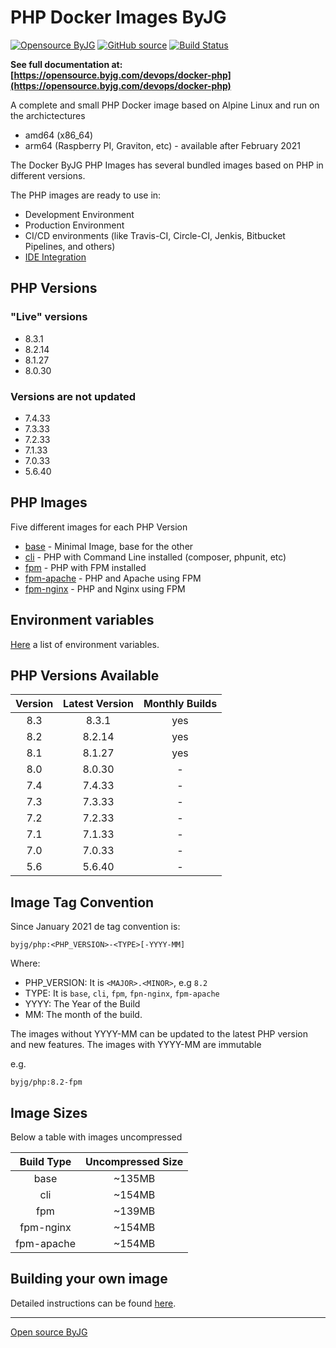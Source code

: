 # PHP Docker Images ByJG

[![Opensource ByJG](https://img.shields.io/badge/opensource-byjg-success.svg)](http://opensource.byjg.com)
[![GitHub source](https://img.shields.io/badge/Github-source-informational?logo=github)](https://github.com/byjg/docker-php/)
[![Build Status](https://github.com/byjg/docker-php/actions/workflows/build.yml/badge.svg?branch=master)](https://github.com/byjg/docker-php/actions/workflows/build.yml)

**See full documentation at: [https://opensource.byjg.com/devops/docker-php](https://opensource.byjg.com/devops/docker-php)**

A complete and small PHP Docker image based on Alpine Linux and run on the archictectures

- amd64 (x86_64)
- arm64 (Raspberry PI, Graviton, etc) - available after February 2021

The Docker ByJG PHP Images has several bundled images based on PHP in different versions.

The PHP images are ready to use in:

- Development Environment
- Production Environment
- CI/CD environments (like Travis-CI, Circle-CI, Jenkis, Bitbucket Pipelines, and others)
- [IDE Integration](ide.md)

## PHP Versions

### "Live" versions

- 8.3.1
- 8.2.14
- 8.1.27
- 8.0.30

### Versions are not updated

- 7.4.33
- 7.3.33
- 7.2.33
- 7.1.33
- 7.0.33
- 5.6.40

## PHP Images

Five different images for each PHP Version

- [base](image-base.md) - Minimal Image, base for the other
- [cli](image-cli.md) - PHP with Command Line installed (composer, phpunit, etc)
- [fpm](image-fpm.md) - PHP with FPM installed
- [fpm-apache](image-fpm.md) - PHP and Apache using FPM
- [fpm-nginx](image-fpm.md) - PHP and Nginx using FPM

## Environment variables

[Here](environment.md) a list of environment variables.

## PHP Versions Available

|  Version     | Latest Version | Monthly Builds |
|:------------:|:--------------:|:--------------:|
| 8.3          | 8.3.1          | yes            |
| 8.2          | 8.2.14         | yes            |
| 8.1          | 8.1.27         | yes            |
| 8.0          | 8.0.30         | -              |
| 7.4          | 7.4.33         | -              |
| 7.3          | 7.3.33         | -              |
| 7.2          | 7.2.33         | -              |
| 7.1          | 7.1.33         | -              |
| 7.0          | 7.0.33         | -              |
| 5.6          | 5.6.40         | -              |

 
## Image Tag Convention

Since January 2021 de tag convention is:

```
byjg/php:<PHP_VERSION>-<TYPE>[-YYYY-MM]
```

Where:
- PHP_VERSION: It is `<MAJOR>.<MINOR>`, e.g `8.2`
- TYPE: It is `base`, `cli`,  `fpm`, `fpn-nginx`, `fpm-apache`
- YYYY: The Year of the Build
- MM: The month of the build.

The images without YYYY-MM can be updated to the latest PHP version and new features. 
The images with YYYY-MM are immutable

e.g.

```
byjg/php:8.2-fpm
```

## Image Sizes

Below a table with images uncompressed

|  Build Type  | Uncompressed Size |
|:------------:|:-----------------:|
|  base        |            ~135MB |
|  cli         |            ~154MB |
|  fpm         |            ~139MB |
|  fpm-nginx   |            ~154MB |
|  fpm-apache  |            ~154MB |


## Building your own image

Detailed instructions can be found [here](building.md).

----
[Open source ByJG](http://opensource.byjg.com)
